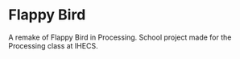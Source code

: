 # Flappy Bird
A remake of Flappy Bird in Processing.
School project made for the Processing class at IHECS.
